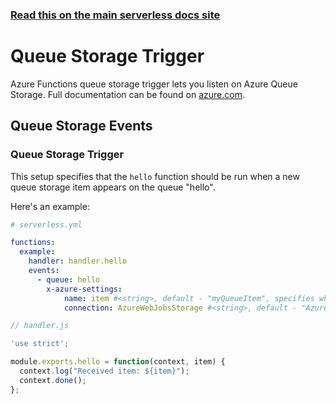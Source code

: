 <!--
title: Serverless Framework - Azure Functions Events - Queue Storage
menuText: Queue Storage
menuOrder: 3
description: Setting up Queue Storage Events with Azure Functions via the Serverless Framework
layout: Doc
-->

<!-- DOCS-SITE-LINK:START automatically generated  -->
### [Read this on the main serverless docs site](https://www.serverless.com/framework/docs/providers/azure/events/queuestorage)
<!-- DOCS-SITE-LINK:END -->

# Queue Storage Trigger

Azure Functions queue storage trigger lets you listen on Azure Queue Storage.
Full documentation can be found on
[azure.com](https://docs.microsoft.com/en-us/azure/azure-functions/functions-bindings-storage-queue).

## Queue Storage Events

### Queue Storage Trigger

This setup specifies that the `hello` function should be run when a new queue
storage item appears on the queue "hello".

Here's an example:

```yml
# serverless.yml

functions:
  example:
    handler: handler.hello
    events:
      - queue: hello
        x-azure-settings:
            name: item #<string>, default - "myQueueItem", specifies which name it's available on `context.bindings`
            connection: AzureWebJobsStorage #<string>, default - "AzureWebJobsStorage", environment variable which contains Storage Account Connection String
```

```javascript
// handler.js

'use strict';

module.exports.hello = function(context, item) {
  context.log("Received item: ${item}");
  context.done();
};
```
